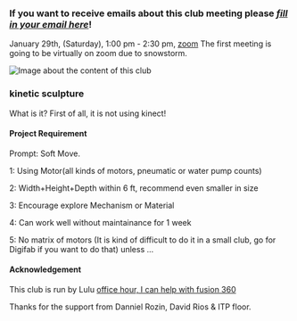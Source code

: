 ### If you want to receive emails about this club meeting please ***[fill in your email here](https://docs.google.com/spreadsheets/d/1_8TiYV4YC-upCKt304OQojFMGG0DDho1HfJRl6GY3YE/edit?usp=sharing)***!

January 29th, (Saturday), 1:00 pm - 2:30 pm, [zoom](https://nyu.zoom.us/j/9263136647) 
The first meeting is going to be virtually on zoom due to snowstorm.


![Image about the content of this club](images/coverimage.gif)

### kinetic sculpture
What is it?
First of all, it is not using kinect!


#### Project Requirement
Prompt: Soft Move.

1: Using Motor(all kinds of motors, pneumatic or water pump counts)

2: Width+Height+Depth within 6 ft, recommend even smaller in size

3: Encourage explore Mechanism or Material

4: Can work well without maintainance for 1 week

5: No matrix of motors (It is kind of difficult to do it in a small club, go for Digifab if you want to do that) unless ...


#### Acknowledgement
This club is run by Lulu  [office hour, I can help with fusion 360](https://calendar.google.com/calendar/u/0/selfsched?sstoken=UUJOTTdyTkx0TXhPfGRlZmF1bHR8ZTczNmY5OWYzNGQ3ODMwMjQ4NGVjY2Y4YjMwMTBhYzA)

Thanks for the support from Danniel Rozin, David Rios & ITP floor.

